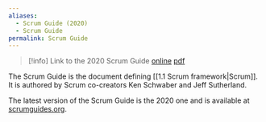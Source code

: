 ```yaml
---
aliases:
  - Scrum Guide (2020)
  - Scrum Guide
permalink: Scrum Guide
---
```


> [!info] Link to the 2020 Scrum Guide
> [online](https://scrumguides.org/scrum-guide.html)
> [pdf](https://scrumguides.org/docs/scrumguide/v2020/2020-Scrum-Guide-US.pdf)


The Scrum Guide is the document defining [[1.1 Scrum framework|Scrum]]. It is authored by Scrum co-creators Ken Schwaber and Jeff Sutherland.

The latest version of the Scrum Guide is the 2020 one and is available at [scrumguides.org](https://scrumguides.org/).
